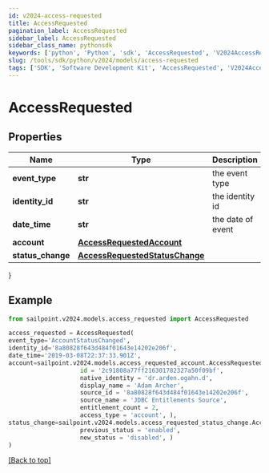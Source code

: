 ```yaml
---
id: v2024-access-requested
title: AccessRequested
pagination_label: AccessRequested
sidebar_label: AccessRequested
sidebar_class_name: pythonsdk
keywords: ['python', 'Python', 'sdk', 'AccessRequested', 'V2024AccessRequested'] 
slug: /tools/sdk/python/v2024/models/access-requested
tags: ['SDK', 'Software Development Kit', 'AccessRequested', 'V2024AccessRequested']
---
```


# AccessRequested


## Properties

Name | Type | Description | Notes
------------ | ------------- | ------------- | -------------
**event_type** | **str** | the event type | [optional] 
**identity_id** | **str** | the identity id | [optional] 
**date_time** | **str** | the date of event | [optional] 
**account** | [**AccessRequestedAccount**](access-requested-account) |  | [required]
**status_change** | [**AccessRequestedStatusChange**](access-requested-status-change) |  | [required]
}

## Example

```python
from sailpoint.v2024.models.access_requested import AccessRequested

access_requested = AccessRequested(
event_type='AccountStatusChanged',
identity_id='8a80828f643d484f01643e14202e206f',
date_time='2019-03-08T22:37:33.901Z',
account=sailpoint.v2024.models.access_requested_account.AccessRequested_account(
                    id = '2c91808a77ff216301782327a50f09bf', 
                    native_identity = 'dr.arden.ogahn.d', 
                    display_name = 'Adam Archer', 
                    source_id = '8a80828f643d484f01643e14202e206f', 
                    source_name = 'JDBC Entitlements Source', 
                    entitlement_count = 2, 
                    access_type = 'account', ),
status_change=sailpoint.v2024.models.access_requested_status_change.AccessRequested_statusChange(
                    previous_status = 'enabled', 
                    new_status = 'disabled', )
)

```
[[Back to top]](#) 

